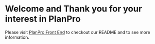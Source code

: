 # Welcome and Thank you for your interest in PlanPro

Please visit [PlanPro Front End](https://github.com/Primemerlinian/PlanPro-front-end/blob/main/README.md) to checkout our README and to see more information.
